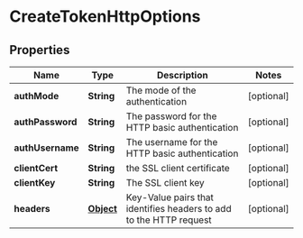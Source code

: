 

# CreateTokenHttpOptions

## Properties

Name | Type | Description | Notes
------------ | ------------- | ------------- | -------------
**authMode** | **String** | The mode of the authentication |  [optional]
**authPassword** | **String** | The password for the HTTP basic authentication |  [optional]
**authUsername** | **String** | The username for the HTTP basic authentication |  [optional]
**clientCert** | **String** | the SSL client certificate |  [optional]
**clientKey** | **String** | The SSL client key |  [optional]
**headers** | [**Object**](.md) | Key-Value pairs that identifies headers to add to the HTTP request |  [optional]



